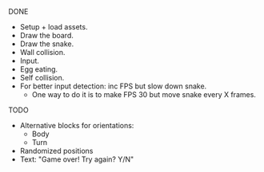 DONE

- Setup + load assets.
- Draw the board.
- Draw the snake.
- Wall collision.
- Input.
- Egg eating.
- Self collision.
- For better input detection: inc FPS but slow down snake.
    - One way to do it is to make FPS 30 but move snake every X frames.

TODO
- Alternative blocks for orientations:
    - Body
    - Turn
- Randomized positions
- Text: "Game over! Try again? Y/N"
